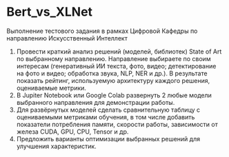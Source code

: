 # Bert_vs_XLNet
Выполнение тестового задания в рамках Цифровой Кафедры по направлению Искусственный Интеллект 

1. Провести краткий анализ решений (моделей, библиотек) State of Art по выбранному направлению. Направление выбираете по своим интересам (генеративный ИИ текста, фото, видео; детектирование на фото и видео; обработка звука, NLP, NER и др.). В результате показать рейтинг, используемую архитектуру каждого решения, оцениваемые метрики. 
2. В Jupiter Notebook или Google Colab развернуть 2 любые модели выбранного направления для демонстрации работы. 
3. Для развёрнутых моделей сделать сравнительную таблицу с оцениваемыми метриками обучения, в том числе добавить показатели потребления памяти, скорости работы, зависимости от железа CUDA, GPU, CPU, Tensor и др. 
4. Предложить варианты оптимизации выбранных решений для улучшения характеристик. 
